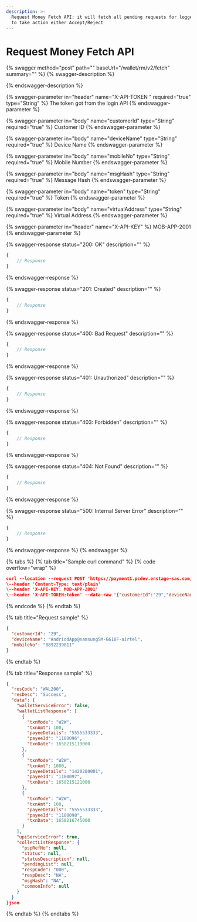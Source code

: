 ```yaml
---
description: >-
  Request Money Fetch API: it will fetch all pending requests for logged in user
  to take action either Accept/Reject
---
```


# Request Money Fetch API

{% swagger method="post" path="" baseUrl="<domain>/wallet/rm/v2/fetch" summary="" %}
{% swagger-description %}

{% endswagger-description %}

{% swagger-parameter in="header" name="X-API-TOKEN  " required="true" type="String" %}
The token got from the login API
{% endswagger-parameter %}

{% swagger-parameter in="body" name="customerId" type="String" required="true" %}
​Customer ID
{% endswagger-parameter %}

{% swagger-parameter in="body" name="deviceName" type="String" required="true" %}
​Device Name
{% endswagger-parameter %}

{% swagger-parameter in="body" name="mobileNo" type="String" required="true" %}
Mobile Number
{% endswagger-parameter %}

{% swagger-parameter in="body" name="msgHash" type="String" required="true" %}
​Message Hash
{% endswagger-parameter %}

{% swagger-parameter in="body" name="token" type="String" required="true" %}
Token
{% endswagger-parameter %}

{% swagger-parameter in="body" name="virtualAddress" type="String" required="true" %}
​Virtual Address
{% endswagger-parameter %}

{% swagger-parameter in="header" name="X-API-KEY" %}
MOB-APP-2001
{% endswagger-parameter %}

{% swagger-response status="200: OK" description="" %}
```javascript
{
    // Response
}
```
{% endswagger-response %}

{% swagger-response status="201: Created" description="" %}
```javascript
{
    // Response
}
```
{% endswagger-response %}

{% swagger-response status="400: Bad Request" description="" %}
```javascript
{
    // Response
}
```
{% endswagger-response %}

{% swagger-response status="401: Unauthorized" description="" %}
```javascript
{
    // Response
}
```
{% endswagger-response %}

{% swagger-response status="403: Forbidden" description="" %}
```javascript
{
    // Response
}
```
{% endswagger-response %}

{% swagger-response status="404: Not Found" description="" %}
```javascript
{
    // Response
}
```
{% endswagger-response %}

{% swagger-response status="500: Internal Server Error" description="" %}
```javascript
{
    // Response
}
```
{% endswagger-response %}
{% endswagger %}

{% tabs %}
{% tab title="Sample curl command" %}
{% code overflow="wrap" %}
```json
curl --location --request POST 'https://payment1.pcdev.enstage-sas.com/wallet/rm/v2/fetch'
\--header 'Content-Type: text/plain'
\--header 'X-API-KEY: MOB-APP-2001'
\--header 'X-API-TOKEN:token' --data-raw '{"customerId":"29","deviceName":"AndriodApp@samsungSM-G610F-airtel","mobileNo":"8892239811"}'
```
{% endcode %}
{% endtab %}

{% tab title="Request sample" %}
```json
{
  "customerId": "29",
  "deviceName": "AndriodApp@samsungSM-G610F-airtel",
  "mobileNo": "8892239811"
}
```
{% endtab %}

{% tab title="Response sample" %}
```json
{
  "resCode": "WAL200",
  "resDesc": "Success",
  "data": {
    "walletServiceError": false,
    "walletListResponse": [
      {
        "txnMode": "W2W",
        "txnAmt": 100,
        "payeeDetails": "5555533333",
        "payeeId": "1180096",
        "txnDate": 1658215119000
      },
      {
        "txnMode": "W2W",
        "txnAmt": 1000,
        "payeeDetails": "1420200001",
        "payeeId": "1180097",
        "txnDate": 1658215121000
      },
      {
        "txnMode": "W2W",
        "txnAmt": 100,
        "payeeDetails": "5555533333",
        "payeeId": "1180098",
        "txnDate": 1658216745000
      }
    ],
    "upiServiceError": true,
    "collectListResponse": {
      "pspRefNo": null,
      "status": null,
      "statusDescription": null,
      "pendingList": null,
      "respCode": "000",
      "respDesc": "NA",
      "msgHash": "NA",
      "commonInfo": null
    }
  }
}json
```
{% endtab %}
{% endtabs %}

​
